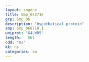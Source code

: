 ```yaml
---
layout: smgene
title: Smp_068710
grp: Smp_06
description: "hypothetical protein"
smp: Smp_068710.1
uniprot: "G4LWR5"
length:   567
cdd: "ns"
kk: ns
categories: sm
---
```

